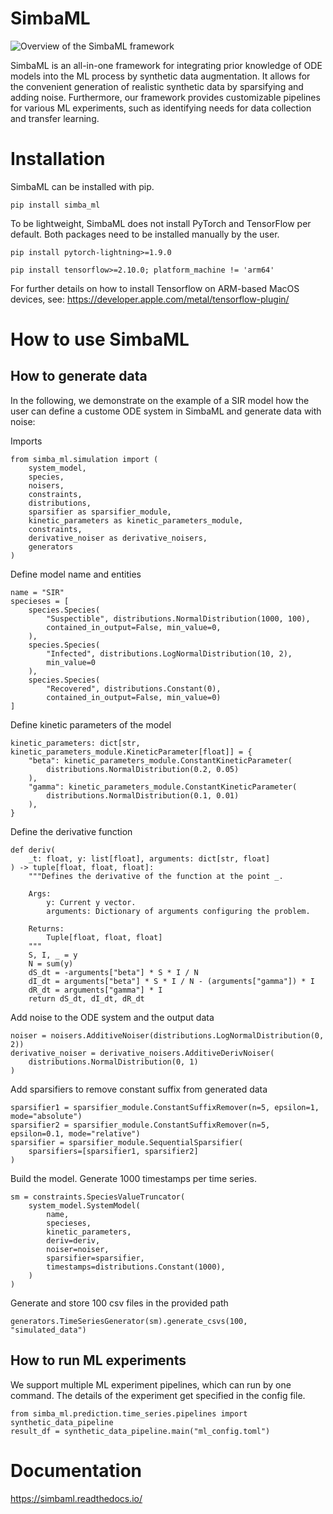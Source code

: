 # SimbaML

![Overview of the SimbaML framework](docs/source/_static/visualabstract.png)

SimbaML is an all-in-one framework for integrating prior knowledge of ODE models into the ML process by synthetic data augmentation. It allows for the convenient generation of realistic synthetic data by sparsifying and adding noise. Furthermore, our framework provides customizable pipelines for various ML experiments, such as identifying needs for data collection and transfer learning.

# Installation

SimbaML can be installed with pip.

```
pip install simba_ml
```

To be lightweight, SimbaML does not install PyTorch and TensorFlow per default. Both packages need to be installed manually by the user.

```
pip install pytorch-lightning>=1.9.0
```

```
pip install tensorflow>=2.10.0; platform_machine != 'arm64'
```

For further details on how to install Tensorflow on ARM-based MacOS devices, see: https://developer.apple.com/metal/tensorflow-plugin/

# How to use SimbaML

## How to generate data

In the following, we demonstrate on the example of a SIR model how the user can define a custome ODE system in SimbaML and generate data with noise:

Imports

```
from simba_ml.simulation import (
    system_model,
    species,
    noisers,
    constraints,
    distributions,
    sparsifier as sparsifier_module,
    kinetic_parameters as kinetic_parameters_module,
    constraints,
    derivative_noiser as derivative_noisers,
    generators
)
```

Define model name and entities

```
name = "SIR"
specieses = [
    species.Species(
        "Suspectible", distributions.NormalDistribution(1000, 100),
        contained_in_output=False, min_value=0,
    ),
    species.Species(
        "Infected", distributions.LogNormalDistribution(10, 2),
        min_value=0
    ),
    species.Species(
        "Recovered", distributions.Constant(0),
        contained_in_output=False, min_value=0)
]
```

Define kinetic parameters of the model

```
kinetic_parameters: dict[str, kinetic_parameters_module.KineticParameter[float]] = {
    "beta": kinetic_parameters_module.ConstantKineticParameter(
        distributions.NormalDistribution(0.2, 0.05)
    ),
    "gamma": kinetic_parameters_module.ConstantKineticParameter(
        distributions.NormalDistribution(0.1, 0.01)
    ),
}
```

Define the derivative function

```
def deriv(
    _t: float, y: list[float], arguments: dict[str, float]
) -> tuple[float, float, float]:
    """Defines the derivative of the function at the point _.

    Args:
        y: Current y vector.
        arguments: Dictionary of arguments configuring the problem.

    Returns:
        Tuple[float, float, float]
    """
    S, I, _ = y
    N = sum(y)
    dS_dt = -arguments["beta"] * S * I / N
    dI_dt = arguments["beta"] * S * I / N - (arguments["gamma"]) * I
    dR_dt = arguments["gamma"] * I
    return dS_dt, dI_dt, dR_dt
```

Add noise to the ODE system and the output data

```
noiser = noisers.AdditiveNoiser(distributions.LogNormalDistribution(0, 2))
derivative_noiser = derivative_noisers.AdditiveDerivNoiser(
    distributions.NormalDistribution(0, 1)
)
```

Add sparsifiers to remove constant suffix from generated data

```
sparsifier1 = sparsifier_module.ConstantSuffixRemover(n=5, epsilon=1, mode="absolute")
sparsifier2 = sparsifier_module.ConstantSuffixRemover(n=5, epsilon=0.1, mode="relative")
sparsifier = sparsifier_module.SequentialSparsifier(
    sparsifiers=[sparsifier1, sparsifier2]
)
```

Build the model. Generate 1000 timestamps per time series.

```
sm = constraints.SpeciesValueTruncator(
    system_model.SystemModel(
        name,
        specieses,
        kinetic_parameters,
        deriv=deriv,
        noiser=noiser,
        sparsifier=sparsifier,
        timestamps=distributions.Constant(1000),
    )
)
```

Generate and store 100 csv files in the provided path

```
generators.TimeSeriesGenerator(sm).generate_csvs(100, "simulated_data")
```

## How to run ML experiments

We support multiple ML experiment pipelines, which can run by one command.
The details of the experiment get specified in the config file.

```
from simba_ml.prediction.time_series.pipelines import synthetic_data_pipeline
result_df = synthetic_data_pipeline.main("ml_config.toml")
```

# Documentation

https://simbaml.readthedocs.io/
